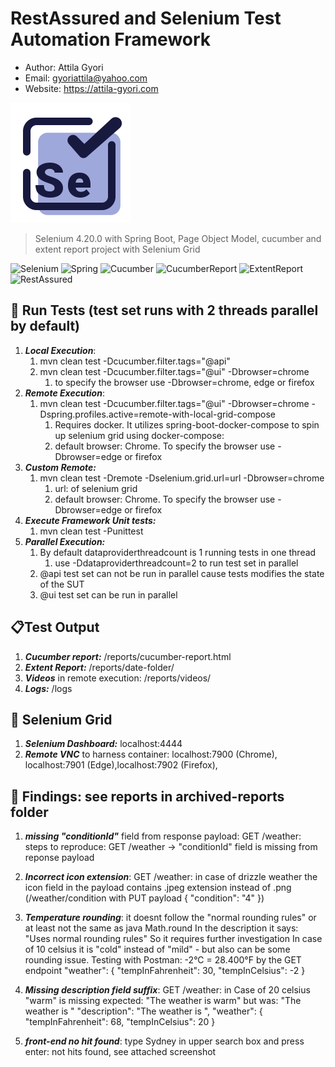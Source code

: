 # RestAssured and Selenium Test Automation Framework

- Author: Attila Gyori
- Email: gyoriattila@yahoo.com
- Website: https://attila-gyori.com

![Playwright](assets/selenium.png)

> Selenium 4.20.0 with Spring Boot, Page Object Model, cucumber and extent report project with Selenium Grid



![Selenium][Selenium]
![Spring][Spring]
![Cucumber][Cucumber]
![CucumberReport][CucumberReport]
![ExtentReport][ExtentReport]
![RestAssured][RestAssured]

## 🚀 Run Tests (test set runs with 2 threads parallel by default)

1. ___Local Execution___:
   1. mvn clean test -Dcucumber.filter.tags="@api"
   2. mvn clean test -Dcucumber.filter.tags="@ui" -Dbrowser=chrome
      1. to specify the browser use -Dbrowser=chrome, edge or firefox
2. ___Remote Execution___: 
   1. mvn clean test -Dcucumber.filter.tags="@ui" -Dbrowser=chrome -Dspring.profiles.active=remote-with-local-grid-compose
      1. Requires docker. It utilizes spring-boot-docker-compose to spin up selenium grid using docker-compose:
      2. default browser: Chrome. To specify the browser use -Dbrowser=edge or firefox
3. ___Custom Remote:___
   1. mvn clean test -Dremote -Dselenium.grid.url=url -Dbrowser=chrome
      1. url: of selenium grid 
      2. default browser: Chrome. To specify the browser use -Dbrowser=edge or firefox
4. ___Execute Framework Unit tests:___
   1. mvn clean test -Punittest
5. ___Parallel Execution:___
   1. By default dataproviderthreadcount is 1 running tests in one thread
      1. use -Ddataproviderthreadcount=2 to run test set in parallel
   2. @api test set can not be run in parallel cause tests modifies the state of the SUT
   3. @ui test set can be run in parallel

## 📋Test Output
1. ___Cucumber report:___ /reports/cucumber-report.html
2. ___Extent Report:___ /reports/date-folder/
3. ___Videos___ in remote execution: /reports/videos/
4. ___Logs:___ /logs

## 🐙 Selenium Grid
1. ___Selenium Dashboard:___ localhost:4444
2. ___Remote VNC___ to harness container: localhost:7900 (Chrome), localhost:7901 (Edge),localhost:7902 (Firefox),

## 🐞 Findings: see reports in archived-reports folder
1. ___missing "conditionId"___ field from response payload: GET /weather:
steps to reproduce:
GET /weather -> "conditionId" field is missing from reponse payload
2. ___Incorrect icon extension___: GET /weather:
in case of drizzle weather the icon field in the payload contains .jpeg extension instead of .png (/weather/condition with PUT payload
{
"condition": "4"
})
3. ___Temperature rounding___: it doesnt follow the "normal rounding rules" or at least not the same as java Math.round
In the description it says: "Uses normal rounding rules" So it requires further investigation
In case of 10 celsius it is "cold" instead of "mild" - but also can be some rounding issue.
Testing with Postman: -2°C = 28.400°F by the GET endpoint
"weather": {
"tempInFahrenheit": 30,
"tempInCelsius": -2
}
4. ___Missing description field suffix___: GET /weather:
in Case of 20 celsius "warm" is missing
expected: "The weather is warm"
but was: "The weather is "
"description": "The weather is ",
"weather": {
"tempInFahrenheit": 68,
"tempInCelsius": 20
}

5. ___front-end no hit found___: type Sydney in upper search box and press enter: not hits found, see attached screenshot

<!-- MARKDOWN LINKS & IMAGES -->
<!-- https://www.markdownguide.org/basic-syntax/#reference-style-links -->

[Selenium]: https://img.shields.io/badge/Selenium-blue
[Cucumber]: https://img.shields.io/badge/Cucumber-8A2BE2
[RestAssured]: https://img.shields.io/badge/RestAssured-122BE2
[Spring]: https://img.shields.io/badge/Spring-purple
[CucumberReport]: https://img.shields.io/badge/Cucumber_Report-orange
[ExtentReport]: https://img.shields.io/badge/Extent_Report-green